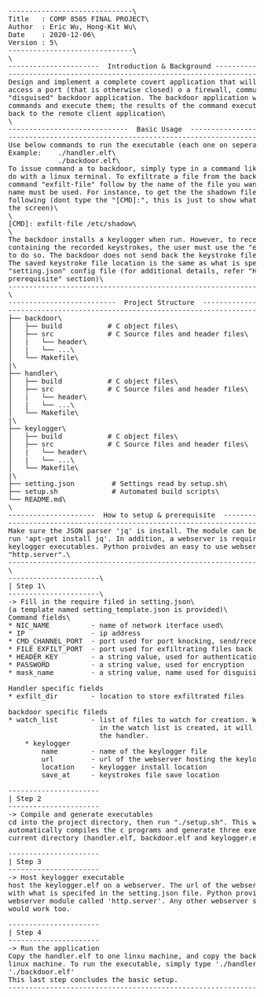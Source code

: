 <pre>
------------------------------\
Title   : COMP 8505 FINAL PROJECT\
Author  : Eric Wu, Hong-Kit Wu\
Date    : 2020-12-06\
Version : 5\
------------------------------\
\
----------------------  Introduction & Background ---------------------------\
-----------------------------------------------------------------------------\
Design and implement a complete covert application that will allow a user to \
access a port (that is otherwise closed) o a firewall, communicate with a\
"disguised" backdoor application. The backdoor application will accept\
commands and execute them; the results of the command execution will be sent\
back to the remote client application\
\
-----------------------------  Basic Usage  ---------------------------------\
-----------------------------------------------------------------------------\
Use below commands to run the executable (each one on seperate linux machine)\
Example:    ./handler.elf\
            ./backdoor.elf\
To issue command a to backdoor, simply type in a command like you normall would\
do with a linux terminal. To exfiltrate a file from the backdoor, issue the\
command "exfilt-file" follow by the name of the file you want to get. Full path\
name must be used. For instance, to get the the shadown file, type the\ 
following (dont type the "[CMD]:", this is just to show what it looks like on\
the screen)\
\
[CMD]: exfilt-file /etc/shadow\
\
The backdoor installs a keylogger when run. However, to receive the file\ 
containing the recorded keystrokes, the user must use the "exfilt-file" function\
to do so. The backdoor does not send back the keystroke file automatically.\ 
The saved keystroke file location is the same as what is specifed in the\ 
"setting.json" config file (for additional details, refer "How to setup &\ 
prerequisite" section)\
-----------------------------------------------------------------------------\
\
--------------------------  Project Structure  ------------------------------\
-----------------------------------------------------------------------------\
├── backdoor\
│   ├── build           # C object files\
│   ├── src             # C Source files and header files\
│   |   └── header\
│   |   └── ...\
│   └── Makefile\
|\
├── handler\
│   ├── build           # C object files\
│   ├── src             # C Source files and header files\
│   |   └── header\
│   |   └── ...\
│   └── Makefile\
|\
├── keylogger\
│   ├── build           # C object files\
│   ├── src             # C Source files and header files\
│   |   └── header\
│   |   └── ...\
│   └── Makefile\
|\
├── setting.json         # Settings read by setup.sh\
├── setup.sh             # Automated build scripts\
└── README.md\
\
---------------------  How to setup & prerequisite  -------------------------\
-----------------------------------------------------------------------------\
Make sure the JSON parser 'jq' is install. The module can be install by simply\
run 'apt-get install jq'. In addition, a webserver is required to host the\ 
keylogger executables. Python proivdes an easy to use webserver module called\
"http.server".\
-----------------------------------------------------------------------------\
\
----------------------\
| Step 1\
----------------------\
-> Fill in the require filed in setting.json\
(a template named setting_template.json is provided)\
Command fields\
* NIC_NAME          - name of network iterface used\
* IP                - ip address
* CMD_CHANNEL_PORT  - port used for port knocking, send/receive command
* FILE_EXFILT_PORT  - port used for exfiltrating files back backdoor 
* HEADER_KEY        - a string value, used for authentication
* PASSWORD          - a string value, used for encryption
* mask_name         - a string value, name used for disguising the process 

Handler specific fields
* exfilt_dir        - location to store exfiltrated files

backdoor specific fileds
* watch_list        - list of files to watch for creation. Whenever a file
                      in the watch list is created, it will be sent back to
                      the handler.
    * keylogger
        name        - name of the keylogger file
        url         - url of the webserver hosting the keylogger
        location    - keylogger install location
        save_at     - keystrokes file save location

----------------------
| Step 2
----------------------
-> Compile and generate executables
cd into the project directory, then run "./setup.sh". This will 
automatically compiles the c programs and generate three executables in the 
current directory (handler.elf, backdoor.elf and keylogger.elf).

----------------------
| Step 3 
----------------------
-> Host keylogger executable
host the keylogger.elf on a webserver. The url of the webserver should match
with what is specifed in the setting.json file. Python provies an easy to use
webserver module called 'http.server'. Any other webserver such as nginx, php
would work too.

----------------------
| Step 4
----------------------
-> Run the application
Copy the handler.elf to one linxu machine, and copy the backdoor.ef to another
linux machine. To run the executable, simply type './handler.elf' and 
'./backdoor.elf' 
This last step concludes the basic setup.
-----------------------------------------------------------------------------
</pre>
